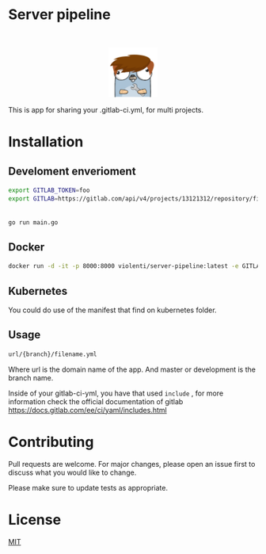 # Server pipeline

<!-- PROJECT LOGO -->
<br />
<p align="center">
  <a href="https://gopherize.me/gopher/2970681ff5ef6a82089f0868822f01e307825830">
<img src="images/icon.png" alt="Logo" width="100" height="100">
  </a>
</p>



This is app for sharing your .gitlab-ci.yml, for multi projects.


# Installation

## Develoment enverioment

```bash
export GITLAB_TOKEN=foo
export GITLAB=https://gitlab.com/api/v4/projects/13121312/repository/files/

```

```bash

go run main.go

```

## Docker

```bash
docker run -d -it -p 8000:8000 violenti/server-pipeline:latest -e GITLAB_TOKEN=foo -e GITLAB=https://gitlab.com/api/v4/projects/13121312/repository/files/
```

## Kubernetes

You could do use of the manifest that find on kubernetes folder.

## Usage

```html
url/{branch}/filename.yml

```


Where url is the domain name of the app. And  master or development is the branch name.  

Inside of your gitlab-ci-yml, you have that used ``` include ``` , for more information check the official documentation of gitlab https://docs.gitlab.com/ee/ci/yaml/includes.html


# Contributing
Pull requests are welcome. For major changes, please open an issue first to discuss what you would like to change.

Please make sure to update tests as appropriate.

# License
[MIT](https://choosealicense.com/licenses/mit/)
